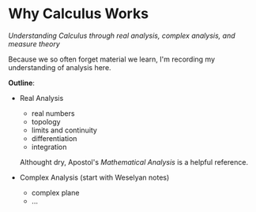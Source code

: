 # Why Calculus Works

_Understanding Calculus through real analysis, complex analysis, and measure theory_

Because we so often forget material we learn, I'm recording my understanding of analysis here.

**Outline**:

* Real Analysis

  * real numbers
  * topology
  * limits and continuity
  * differentiation
  * integration

  Althought dry, Apostol's _Mathematical Analysis_ is a helpful reference.


* Complex Analysis \(start with Weselyan notes\)
  * complex plane
  * ...




